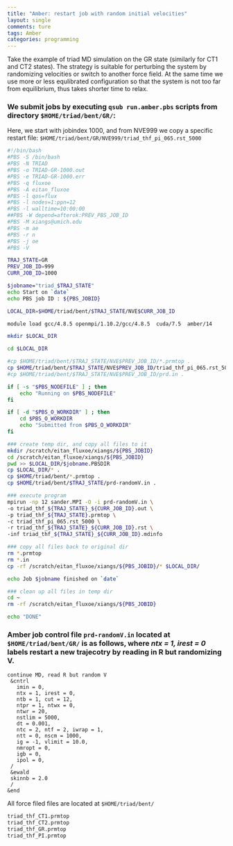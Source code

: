 ```yaml
---
title: "Amber: restart job with random initial velocities"
layout: single
comments: ture 
tags: Amber 
categories: programming 
---
```



Take the example of triad MD simulation on the GR state (similarly for CT1 and CT2 states). The strategy is suitable for perturbing the system by randomizing velocities or switch to another force field. At the same time we use more or less equlibrated configuration so that the system is not too far from equilibrium, thus takes shorter time to relax.

### We submit jobs by executing `qsub run.amber.pbs` scripts from directory `$HOME/triad/bent/GR/`:

Here, we start with jobindex 1000, and from NVE999 we copy a specific restart file: `$HOME/triad/bent/GR/NVE999/triad_thf_pi_065.rst_5000` 

```bash
#!/bin/bash
#PBS -S /bin/bash
#PBS -N TRIAD
#PBS -o TRIAD-GR-1000.out
#PBS -e TRIAD-GR-1000.err
#PBS -q fluxoe
#PBS -A eitan_fluxoe
#PBS -l qos=flux
#PBS -l nodes=1:ppn=12
#PBS -l walltime=10:00:00
##PBS -W depend=afterok:PREV_PBS_JOB_ID
#PBS -M xiangs@umich.edu
#PBS -m ae
#PBS -r n
#PBS -j oe
#PBS -V

TRAJ_STATE=GR
PREV_JOB_ID=999
CURR_JOB_ID=1000

$jobname="triad_$TRAJ_STATE"
echo Start on `date`
echo PBS job ID : ${PBS_JOBID}

LOCAL_DIR=$HOME/triad/bent/$TRAJ_STATE/NVE$CURR_JOB_ID

module load gcc/4.8.5 openmpi/1.10.2/gcc/4.8.5  cuda/7.5  amber/14

mkdir $LOCAL_DIR

cd $LOCAL_DIR

#cp $HOME/triad/bent/$TRAJ_STATE/NVE$PREV_JOB_ID/*.prmtop .
cp $HOME/triad/bent/$TRAJ_STATE/NVE$PREV_JOB_ID/triad_thf_pi_065.rst_5000  .
#cp $HOME/triad/bent/$TRAJ_STATE/NVE$PREV_JOB_ID/prd.in .

if [ -s "$PBS_NODEFILE" ] ; then
    echo "Running on $PBS_NODEFILE"
fi

if [ -d "$PBS_O_WORKDIR" ] ; then
    cd $PBS_O_WORKDIR
    echo "Submitted from $PBS_O_WORKDIR"
fi

### create temp dir, and copy all files to it
mkdir /scratch/eitan_fluxoe/xiangs/${PBS_JOBID}
cd /scratch/eitan_fluxoe/xiangs/${PBS_JOBID}
pwd >> $LOCAL_DIR/$jobname.PBSDIR
cp $LOCAL_DIR/* . 
cp $HOME/triad/bent/*.prmtop .
cp $HOME/triad/bent/$TRAJ_STATE/prd-randomV.in .

### execute program
mpirun -np 12 sander.MPI -O -i prd-randomV.in \
-o triad_thf_${TRAJ_STATE}_${CURR_JOB_ID}.out \
-p triad_thf_${TRAJ_STATE}.prmtop \
-c triad_thf_pi_065.rst_5000 \
-r triad_thf_${TRAJ_STATE}_${CURR_JOB_ID}.rst \
-inf triad_thf_${TRAJ_STATE}_${CURR_JOB_ID}.mdinfo 

### copy all files back to original dir
rm *.prmtop
rm *.in
cp -rf /scratch/eitan_fluxoe/xiangs/${PBS_JOBID}/* $LOCAL_DIR/

echo Job $jobname finished on `date`

### clean up all files in temp dir
cd ~ 
rm -rf /scratch/eitan_fluxoe/xiangs/${PBS_JOBID}

echo "DONE"
```
 
   
### Amber job control file `prd-randomV.in` located at `$HOME/triad/bent/GR/` is as follows, where _ntx = 1, irest = 0_ labels restart a new trajecotry by reading in R but randomizing V.


```
continue MD, read R but random V
 &cntrl
   imin = 0, 
   ntx = 1, irest = 0,
   ntb = 1, cut = 12,
   ntpr = 1, ntwx = 0, 
   ntwr = 20,
   nstlim = 5000, 
   dt = 0.001,
   ntc = 2, ntf = 2, iwrap = 1,
   ntt = 0, nscm = 1000,
   ig = -1, vlimit = 10.0,
   nmropt = 0,
   igb = 0,
   ipol = 0,
 /
 &ewald
 skinnb = 2.0
 /
&end
```




All force filed files are located at `$HOME/triad/bent/`


```bash
triad_thf_CT1.prmtop  
triad_thf_CT2.prmtop  
triad_thf_GR.prmtop  
triad_thf_PI.prmtop
```
